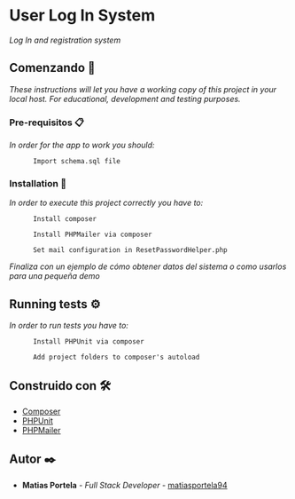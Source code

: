 # User Log In System

_Log In and registration system_

## Comenzando 🚀

_These instructions will let you have a working copy of this project in your local host. For educational, development and testing purposes._

### Pre-requisitos 📋

_In order for the app to work you should:_

```
      Import schema.sql file
```

### Installation 🔧

_In order to execute this project correctly you have to:_

```
      Install composer
```

```
      Install PHPMailer via composer
```

```
      Set mail configuration in ResetPasswordHelper.php
```

_Finaliza con un ejemplo de cómo obtener datos del sistema o como usarlos para una pequeña demo_

## Running tests ⚙️

_In order to run tests you have to:_

```
      Install PHPUnit via composer
```

```
      Add project folders to composer's autoload
```

## Construido con 🛠️

* [Composer](https://getcomposer.org/)
* [PHPUnit](https://phpunit.de/)
* [PHPMailer](https://github.com/PHPMailer/PHPMailer)

## Autor ✒️

* **Matias Portela** - *Full Stack Developer* - [matiasportela94](https://github.com/matiasportela94)
